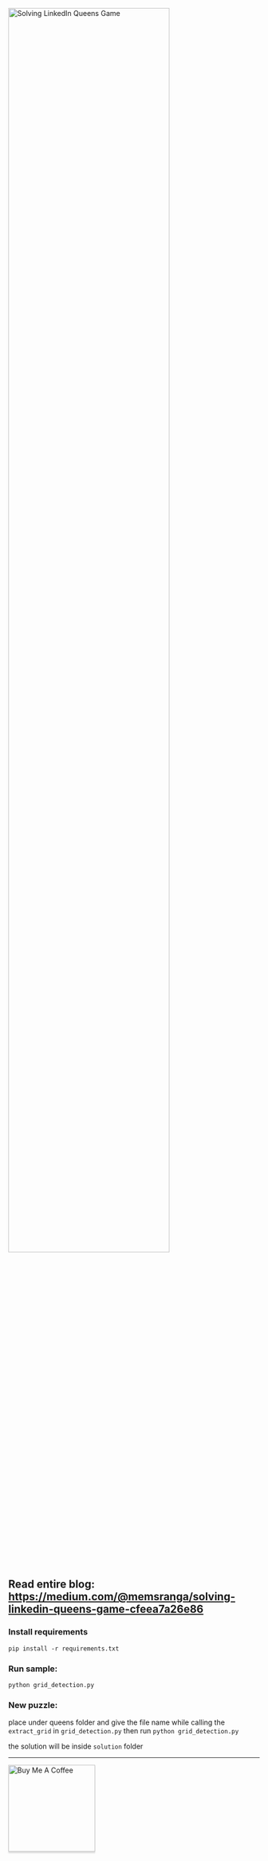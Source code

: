 <a href="https://medium.com/@memsranga/solving-linkedin-queens-game-cfeea7a26e86"><img src="https://github.com/user-attachments/assets/5faf2593-ca0a-4bcc-8767-dba6973c66ea" alt="Solving LinkedIn Queens Game" 
style="width: 80%" ></a>
## Read entire blog: https://medium.com/@memsranga/solving-linkedin-queens-game-cfeea7a26e86

### Install requirements
`pip install -r requirements.txt`

### Run sample:
`python grid_detection.py`

### New puzzle:
place under queens folder and give the file name while calling the `extract_grid` in `grid_detection.py`
then run
`python grid_detection.py`

the solution will be inside `solution` folder

---


<a href="https://www.buymeacoffee.com/memsranga" target="_blank"><img src="https://cdn.buymeacoffee.com/buttons/v2/arial-orange.png" alt="Buy Me A Coffee" style="width: 174px !important;box-shadow: 0px 3px 2px 0px rgba(190, 190, 190, 0.5) !important;-webkit-box-shadow: 0px 3px 2px 0px rgba(190, 190, 190, 0.5) !important;" ></a>
